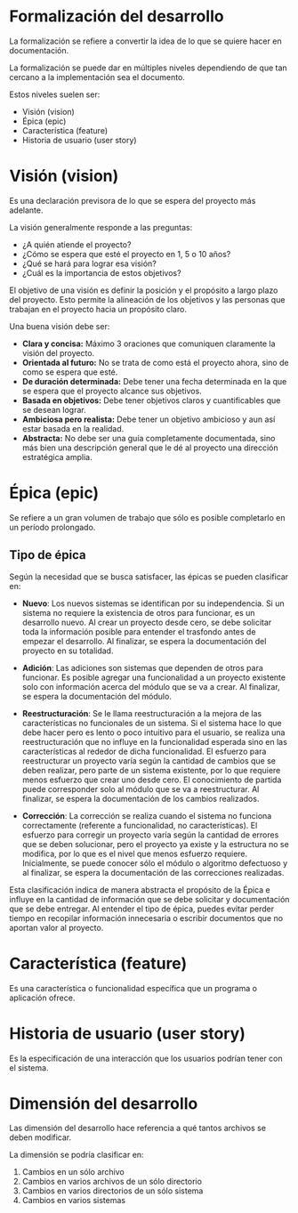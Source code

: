 # Formalización del desarrollo

La formalización se refiere a convertir la idea de lo que se quiere hacer en documentación.

La formalización se puede dar en múltiples niveles dependiendo de que tan cercano a la implementación sea el documento.

Estos niveles suelen ser:
- Visión (vision)
- Épica (epic)
- Característica (feature)
- Historia de usuario (user story)

# Visión (vision)

Es una declaración previsora de lo que se espera del proyecto más adelante.

La visión generalmente responde a las preguntas:
- ¿A quién atiende el proyecto?
- ¿Cómo se espera que esté el proyecto en 1, 5 o 10 años?
- ¿Qué se hará para lograr esa visión?
- ¿Cuál es la importancia de estos objetivos?

El objetivo de una visión es definir la posición y el propósito a largo plazo del proyecto. Esto permite la alineación de los objetivos y las personas que trabajan en el proyecto hacia un propósito claro.

Una buena visión debe ser:
- **Clara y concisa:** Máximo 3 oraciones que comuniquen claramente la visión del proyecto.
- **Orientada al futuro:** No se trata de como está el proyecto ahora, sino de como se espera que esté.
- **De duración determinada:** Debe tener una fecha determinada en la que se espera que el proyecto alcance sus objetivos.
- **Basada en objetivos:** Debe tener objetivos claros y cuantificables que se desean lograr.
- **Ambiciosa pero realista:** Debe tener un objetivo ambicioso y aun así estar basada en la realidad.
- **Abstracta:** No debe ser una guía completamente documentada, sino más bien una descripción general que le dé al proyecto una dirección estratégica amplia.

# Épica (epic)

Se refiere a un gran volumen de trabajo que sólo es posible completarlo en un período prolongado.

## Tipo de épica

Según la necesidad que se busca satisfacer, las épicas se pueden clasificar en:

- **Nuevo**: Los nuevos sistemas se identifican por su independencia. Si un sistema no requiere la existencia de otros para funcionar, es un desarrollo nuevo. Al crear un proyecto desde cero, se debe solicitar toda la información posible para entender el trasfondo antes de empezar el desarrollo. Al finalizar, se espera la documentación del proyecto en su totalidad.

- **Adición**: Las adiciones son sistemas que dependen de otros para funcionar. Es posible agregar una funcionalidad a un proyecto existente solo con información acerca del módulo que se va a crear. Al finalizar, se espera la documentación del módulo.

- **Reestructuración**: Se le llama reestructuración a la mejora de las características no funcionales de un sistema. Si el sistema hace lo que debe hacer pero es lento o poco intuitivo para el usuario, se realiza una reestructuración que no influye en la funcionalidad esperada sino en las características al rededor de dicha funcionalidad. El esfuerzo para reestructurar un proyecto varía según la cantidad de cambios que se deben realizar, pero parte de un sistema existente, por lo que requiere menos esfuerzo que crear uno desde cero. El conocimiento de partida puede corresponder solo al módulo que se va a reestructurar. Al finalizar, se espera la documentación de los cambios realizados.

- **Corrección**: La corrección se realiza cuando el sistema no funciona correctamente (referente a funcionalidad, no características). El esfuerzo para corregir un proyecto varía según la cantidad de errores que se deben solucionar, pero el proyecto ya existe y la estructura no se modifica, por lo que es el nivel que menos esfuerzo requiere. Inicialmente, se puede conocer sólo el módulo o algoritmo defectuoso y al finalizar, se espera la documentación de las correcciones realizadas.

Esta clasificación indica de manera abstracta el propósito de la Épica e influye en la cantidad de información que se debe solicitar y documentación que se debe entregar. Al entender el tipo de épica, puedes evitar perder tiempo en recopilar información innecesaria o escribir documentos que no aportan valor al proyecto.

# Característica (feature)

Es una característica o funcionalidad específica que un programa o aplicación ofrece.

# Historia de usuario (user story)

Es la especificación de una interacción que los usuarios podrían tener con el sistema.

# Dimensión del desarrollo

Las dimensión del desarrollo hace referencia a qué tantos archivos se deben modificar.

La dimensión se podría clasificar en:
1. Cambios en un sólo archivo
2. Cambios en varios archivos de un sólo directorio
3. Cambios en varios directorios de un sólo sistema
4. Cambios en varios sistemas
